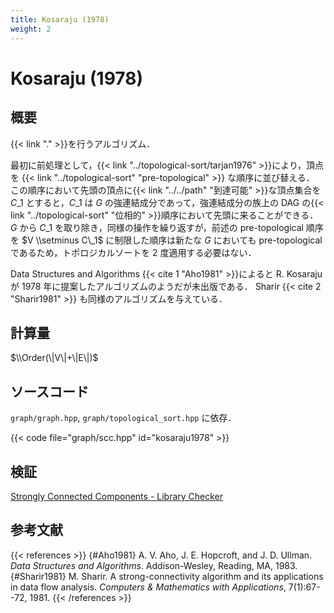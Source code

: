 ```yaml
---
title: Kosaraju (1978)
weight: 2
---
```


# Kosaraju (1978)
## 概要
{{< link "." >}}を行うアルゴリズム．

最初に前処理として，{{< link "../topological-sort/tarjan1976" >}}により，頂点を {{< link "../topological-sort" "pre-topological" >}} な順序に並び替える．
この順序において先頭の頂点に{{< link "../../path" "到達可能" >}}な頂点集合を $C\_1$ とすると，$C\_1$ は $G$ の強連結成分であって，強連結成分の族上の DAG の{{< link "../topological-sort" "位相的" >}}順序において先頭に来ることができる．
$G$ から $C\_1$ を取り除き，同様の操作を繰り返すが，前述の pre-topological 順序を $V \\setminus C\_1$ に制限した順序は新たな $G$ においても pre-topological であるため，トポロジカルソートを 2 度適用する必要はない．

Data Structures and Algorithms&nbsp;{{< cite 1 "Aho1981" >}}によると R. Kosaraju が 1978 年に提案したアルゴリズムのようだが未出版である．
Sharir&nbsp;{{< cite 2 "Sharir1981" >}} も同様のアルゴリズムを与えている．

## 計算量
$\\Order(\|V\|+\|E\|)$

## ソースコード
`graph/graph.hpp`, `graph/topological_sort.hpp` に依存．

{{< code file="graph/scc.hpp" id="kosaraju1978" >}}

## 検証
[Strongly Connected Components - Library Checker](https://judge.yosupo.jp/problem/scc)

## 参考文献
{{< references >}}
{#Aho1981} A. V. Aho, J. E. Hopcroft, and J. D. Ullman. *Data Structures and Algorithms*. Addison-Wesley, Reading, MA, 1983.
{#Sharir1981} M. Sharir. A strong-connectivity algorithm and its applications in data flow analysis. *Computers & Mathematics with Applications*, 7(1):67--72, 1981.
{{< /references >}}
